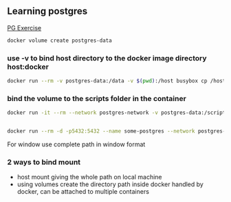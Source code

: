 ## Learning postgres 

[PG Exercise](https://pgexercises.com/gettingstarted.html)


```bash
docker volume create postgres-data
```

### use -v to bind host directory to the docker image directory host:docker 

```bash
docker run --rm -v postgres-data:/data -v $(pwd):/host busybox cp /host/clubdata.sql /data/
```

### bind the volume to the scripts folder in the container 

```bash
docker run -it --rm --network postgres-network -v postgres-data:/scripts postgres psql -h some-postgres -U postgres -f /scripts/clubdata.sql


docker run --rm -d -p5432:5432 --name some-postgres --network postgres-network -e POSTGRES_PASSWORD=mysecretpassword -e PGDATA=/var/lib/postgresql/data/pgdata  -v C:\Users\nikhilsharma03\Downloads\docker-volumes\postgres-volume\:/var/lib/postgresql/data postgres
```


For window use complete path in window format 

### 2 ways to bind mount

- host mount giving the whole path on local machine
- using volumes create the directory path inside docker handled by docker, can be attached to multiple containers




